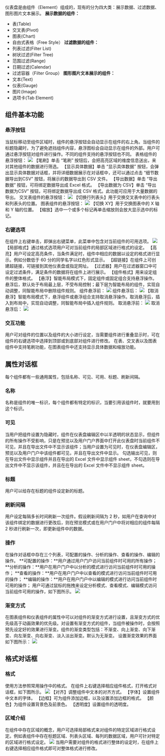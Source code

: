 仪表盘是由组件（Element）组成的，现有的分为四大类：展示数据、过滤数据、图形图片文本展示。
**展示数据的组件：**
* 表(Table)
* 交叉表(Pivot)
* 图表(Chart)
* 自由式表格（Free Style）
**过滤数据的组件：**
* 列表过滤(Filter List)
* 树状过滤(Filter Tree)
* 范围过滤(Range)
* 日期过滤(Calendar)
* 过滤容器（Filter Group）
**图形图片文本展示的组件：**
* 文本(Text)
* 仪表(Gauge)
* 图片(Image)
* 选项卡(Tab Element)
## 组件基本功能
### 悬浮按钮
当鼠标移动至组件区域时，组件的悬浮按钮会自动显示在组件的右上角。当组件的标题隐藏时，为了避免遮挡组件内容，悬浮图标会自动显示在组件的外部。用户可通过悬浮按钮对组件进行操作。不同的组件支持的悬浮按钮也不同。
表格组件的悬浮按钮：
![](//mc.qcloudimg.com/static/img/460b19a379578bbfa5b0d549eff339bc/image.png)
【笔刷】单击 “笔刷” 按钮后，会把高亮区域的维度信息送出，来对其他组件的数据进行筛选。
【显示具体数据】单击 “显示具体数据” 按钮，会弹出显示具体数据对话框，并将详细数据展示在对话框中，还可以通过点击 “细节数据导出到CSV” 按钮，将展示的数据导出到 CSV 文件。
【导出数据】单击 “导出数据” 按钮，可将绑定数据导出成 Excel 格式。
【导出数据为 CSV】单击 “导出数据为CSV” 按钮，可将绑定数据导出成 CSV 格式。此功能可应用于大量数据的导出。
交叉表组件的悬浮按钮：
![](//mc.qcloudimg.com/static/img/c336965e3cee776c57804b93cdc9efed/image.png)
【切换行列表头】用于交换交叉表中的行表头和列表头的位置。
图表组件的悬浮按钮：
![](//mc.qcloudimg.com/static/img/8854ff03b92ee19f41523da5e6af7a91/image.png)
【切换 XY】用于交换图表中的 X 轴和 Y 轴的位置。
【缩放】选中一个或多个标记再单击缩放则会放大显示选中的标记。
### 右键选项
在组件上右键单击，即弹出右键菜单，此菜单中包含对当前组件的可用选项。
![](//mc.qcloudimg.com/static/img/d0d7a260e1d3bdb1053fd3dc06e0684b/image.png)
【局部格式】通过格式选项用户可对当前组件的局部区域进行格式的设定。
【高亮】用户可设定高亮条件，当条件满足时，组件中相应的数据以设定的格式进行显示。例如分数低于 60 分的同学名字以红色形式显示。
【超链接】在组件上可创建超链接，可链接到其他仪表盘或指定网址。
【过滤器】用户在过滤器窗口中可设定过滤条件，满足条件的数据将在组件上进行展示。
【组件格式】用来设定组件的整体格式。
【悬浮】智能布局模式下，固定组件或固定组合支持悬浮操作。悬浮后，默认处于布局最上层，不受布局控制；最下层为智能布局的组件，实现自动调整，同智能布局中删除组件规则。
组件悬浮前：
![](//mc.qcloudimg.com/static/img/3c3a0f3b802667bc15e30b28154d4e1d/image.png)
组件悬浮后：
![](//mc.qcloudimg.com/static/img/b3ef13b8f817dc6c04bd1842d3932201/image.png)
【取消悬浮】智能布局模式下，悬浮组件或悬浮组合支持取消悬浮操作。取消悬浮后，插入到布局中，实现自动调整，同智能布局中插入组件规则。
取消悬浮前：
![](//mc.qcloudimg.com/static/img/579e44cd08e362af1d97ffddc2cc9e05/image.png)
取消悬浮后：
![](//mc.qcloudimg.com/static/img/0d2e74ac9c0b36ea23481b75fd1ba356/image.png)
### 交互功能
用户可对组件的位置以及组件的大小进行设定，当需要组件进行重叠显示时，可在组件的右键选项中选择到顶部或到底部对组件进行修改。
在表、交叉表以及图表组件中支持笔刷功能，在图表组件中还支持显示具体数据和缩放功能。
## 属性对话框
每个组件都有一些通用属性，包括名称、可见、可用、标题、刷新间隔。
### 名称
名称是组件的唯一标识，每个组件都有特定的标识，当要引用该组件时，就要用到这个标识。
### 可见
当用户把组件设置为隐藏时，组件在仪表盘编辑区中以半透明的状态显示，但组件的所有操作不受影响，只是在预览以及用户门户界面中打开此仪表盘时当前组件不可见，并且在导出文件中不显示该组件；当用户设置为可见时，在仪表盘编辑区，预览以及用户门户中该组件都可见，并且在导出文件中显示。
勾选输出可见，则在导出文件中显示组件并且在导出的 Excel 文件中显示组件  sheet，不勾选则在导出文件中不显示该组件，并且在在导出的 Excel 文件中不显示组件 sheet。
### 标题
用户可以给存在标题的组件设定新的标题。
### 刷新间隔
用户设定每隔多长时间刷新一次组件。假设刷新间隔为 2 秒，如用户在查询中对该组件绑定的数据进行更改后，则在预览模式或在用户门户中将对相应的组件每隔 2 秒进行刷新一次，即更新组件中的数据。
### 操作
在操作对话框中存在三个列表，可配置的操作、分析的操作、查看的操作、编辑的操作。
**可配置的操作：**用户通过用户门户访问当前组件时可用的所有操作；
**分析的操作：**用户在用户门户中以分析的模式进行访问当前组件时可用的操作；
**查看的操作：**用户在用户门户中以查看的模式进行访问当前组件时可用的操作；
**编辑的操作：**用户在用户门户中以编辑的模式进行访问当前组件时可用的操作；
用户可通过鼠标的拖拽来设定分析模式、查看模式、编辑模式访问当前组件可用的操作，如下图所示。
![](//mc.qcloudimg.com/static/img/ccd87e6d885d03d17911ff41635c5315/image.png)
### 渐变方式
在图表组件和仪表组件的属性中可以对组件的渐变方式进行设置，且渐变方式的优先级高于动画效果的优先级。对设置有渐变方式的组件，当组件被操作时，会按照预先设定好的效果进行渐变。组件的渐变类型包括：不渐变、向上渐变、向下渐变、向左渐变、向右渐变、淡入淡出渐变。默认为无渐变。
设置渐变效果的界面如下图所示：
![](//mc.qcloudimg.com/static/img/3798ead2c68bf54d60443f55704b702b/image.png)
## 格式对话框
### 格式
使用方法参照常用操作中的格式。
在组件上右键选择相应组件格式，打开格式对话框，如下图所示。
![](//mc.qcloudimg.com/static/img/55d93ba95baabe8de3747f77d396e253/image.png)
【对齐】调整组件中文本的对齐方式。
【字体】设置组件中文本的字体。
【边框】可为组件添加边框，以及设置添加边框的格式。
【颜色】为组件设置背景色及前景色。
【透明度】设置组件的透明度。
### 区域介绍
在组件中存在区域的概念，用户可选择局部格式来对组件的特定区域进行格式设定。例如表组件中存在标题区域、列表头区域、每列的数据区域，用户可针对特定的区域进行格式设定。
![](//mc.qcloudimg.com/static/img/7dfa8173b6928bc979ec3ead6709193c/image.png)
当用户需要对组件的格式进行整体的设定时，在组件上右键选择相应组件格式即可对整体格式进行修改。

